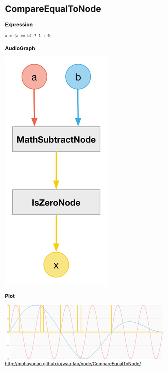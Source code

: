 # CompareEqualToNode

### Expression

`x = (a == b) ? 1 : 0`

### AudioGraph

![](img/CompareEqualToNode.png)

### Plot

![](img/CompareEqualToNodePlot.png)  
http://mohayonao.github.io/waa-lab/node/CompareEqualToNode/
